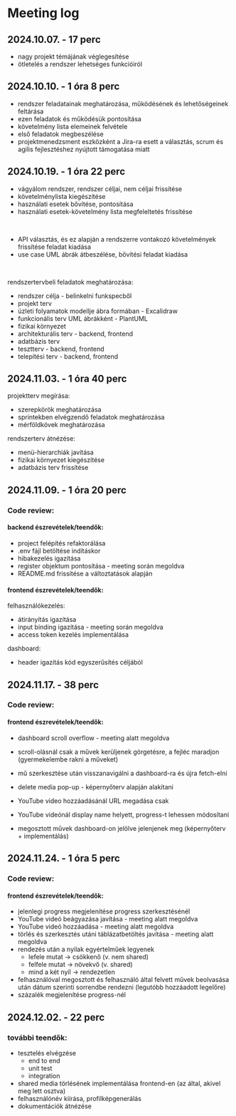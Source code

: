 # Meeting log

## 2024.10.07. - 17 perc

- nagy projekt témájának véglegesítése
- ötletelés a rendszer lehetséges funkcióiról

## 2024.10.10. - 1 óra 8 perc

- rendszer feladatainak meghatározása, működésének és lehetőségeinek feltárása
- ezen feladatok és működésük pontosítása
- követelmény lista elemeinek felvétele
- első feladatok megbeszélése
- projektmenedzsment eszközként a Jira-ra esett a választás, scrum és agilis fejlesztéshez nyújtott támogatása miatt

## 2024.10.19. - 1 óra 22 perc

- vágyálom rendszer, rendszer céljai, nem céljai frissítése
- követelménylista kiegészítése
- használati esetek bővítése, pontosítása
- használati esetek-követelmény lista megfeleltetés frissítése
<br>

- API választás, és ez alapján a rendszerre vontakozó követelmények frissítése feladat kiadása
- use case UML ábrák átbeszélése, bővítési feladat kiadása
<br>

rendszertervbeli feladatok meghatározása:
- rendszer célja - belinkelni funkspecből
- projekt terv
- üzleti folyamatok modellje ábra formában - Excalidraw
- funkcionális terv UML ábrákként - PlantUML
- fizikai környezet
- architekturális terv - backend, frontend
- adatbázis terv
- tesztterv - backend, frontend
- telepítési terv - backend, frontend

## 2024.11.03. - 1 óra 40 perc
projektterv megírása:
 - szerepkörök meghatározása
 - sprintekben elvégzendő feladatok meghatározása
 - mérföldkövek meghatározása

rendszerterv átnézése:
- menü-hierarchiák javítása
- fizikai környezet kiegészítése
- adatbázis terv frissítése

## 2024.11.09. - 1 óra 20 perc

### Code review:

#### backend észrevételek/teendők:
- project felépítés refaktorálása
- .env fájl betöltése indításkor
- hibakezelés igazítása
- register objektum pontosítása - meeting során megoldva
- README.md frissítése a változtatások alapján

#### frontend észrevételek/teendők:

felhasználókezelés:
- átirányítás igazítása
- input binding igazítása - meeting során megoldva
- access token kezelés implementálása

dashboard:
- header igazítás kód egyszerűsítés céljából

## 2024.11.17. - 38 perc

### Code review:

#### frontend észrevételek/teendők:
- dashboard scroll overflow - meeting alatt megoldva
- scroll-olásnál csak a művek kerüljenek görgetésre, a fejléc maradjon (gyermekelembe rakni a műveket)
- mű szerkesztése után visszanavigálni a dashboard-ra és újra fetch-elni
- delete media pop-up - képernyőterv alapján alakítani

- YouTube video hozzáadásánál URL megadása csak
- YouTube videónál display name helyett, progress-t lehessen módosítani

- megosztott művek dashboard-on jelölve jelenjenek meg (képernyőterv + implementálás)

## 2024.11.24. - 1 óra 5 perc

### Code review:

#### frontend észrevételek/teendők:
- jelenlegi progress megjelenítése progress szerkesztésénél
- YouTube videó beágyazása javítása - meeting alatt megoldva
- YouTube videó hozzáadása - meeting alatt megoldva
- törlés és szerkesztés utáni táblázatbetöltés javítása - meeting alatt megoldva
- rendezés után a nyilak egyértelműek legyenek
  - lefele mutat -> csökkenő (v. nem shared)
  - felfele mutat -> növekvő (v. shared)
  - mind a két nyíl -> rendezetlen 
- felhasználóval megosztott és felhasználó által felvett művek beolvasása után dátum szerinti sorrendbe rendezni (legutóbb hozzáadott legelőre)
- százalék megjelenítése progress-nél

## 2024.12.02. - 22 perc

### további teendők:
- tesztelés elvégzése
  - end to end
  - unit test
  - integration
- shared media törlésének implementálása frontend-en (az által, akivel meg lett osztva)
- felhasználónév kiírása, profilképgenerálás
- dokumentációk átnézése
